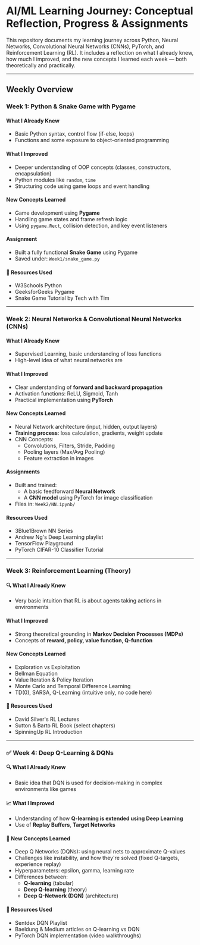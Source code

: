 # AI/ML Learning Journey: Conceptual Reflection, Progress & Assignments

This repository documents my learning journey across Python, Neural Networks, Convolutional Neural Networks (CNNs), PyTorch, and Reinforcement Learning (RL). It includes a reflection on what I already knew, how much I improved, and the new concepts I learned each week — both theoretically and practically.

---

##  Weekly Overview

###  Week 1: Python & Snake Game with Pygame

####  What I Already Knew
- Basic Python syntax, control flow (if-else, loops)
- Functions and some exposure to object-oriented programming

#### What I Improved
- Deeper understanding of OOP concepts (classes, constructors, encapsulation)
- Python modules like `random`, `time`
- Structuring code using game loops and event handling

#### New Concepts Learned
- Game development using **Pygame**
- Handling game states and frame refresh logic
- Using `pygame.Rect`, collision detection, and key event listeners

####  Assignment
- Built a fully functional **Snake Game** using Pygame
- Saved under: `Week1/snake_game.py`

#### 📁 Resources Used
- W3Schools Python
- GeeksforGeeks Pygame
- Snake Game Tutorial by Tech with Tim

---

### Week 2: Neural Networks & Convolutional Neural Networks (CNNs)

#### What I Already Knew
- Supervised Learning, basic understanding of loss functions
- High-level idea of what neural networks are

#### What I Improved
- Clear understanding of **forward and backward propagation**
- Activation functions: ReLU, Sigmoid, Tanh
- Practical implementation using **PyTorch**

#### New Concepts Learned
- Neural Network architecture (input, hidden, output layers)
- **Training process**: loss calculation, gradients, weight update
- CNN Concepts:
  - Convolutions, Filters, Stride, Padding
  - Pooling layers (Max/Avg Pooling)
  - Feature extraction in images

#### Assignments
- Built and trained:
  - A basic feedforward **Neural Network**
  - A **CNN model** using PyTorch for image classification
- Files in: `Week2/NN.ipynb/`

#### Resources Used
- 3Blue1Brown NN Series
- Andrew Ng's Deep Learning playlist
- TensorFlow Playground
- PyTorch CIFAR-10 Classifier Tutorial

---

### Week 3: Reinforcement Learning (Theory)

#### 🔍 What I Already Knew
- Very basic intuition that RL is about agents taking actions in environments

#### What I Improved
- Strong theoretical grounding in **Markov Decision Processes (MDPs)**
- Concepts of **reward, policy, value function, Q-function**

#### New Concepts Learned
- Exploration vs Exploitation
- Bellman Equation
- Value Iteration & Policy Iteration
- Monte Carlo and Temporal Difference Learning
- TD(0), SARSA, Q-Learning (intuitive only, no code here)

#### 📁 Resources Used
- David Silver's RL Lectures
- Sutton & Barto RL Book (select chapters)
- SpinningUp RL Introduction

---

### ✅ Week 4: Deep Q-Learning & DQNs

#### 🔍 What I Already Knew
- Basic idea that DQN is used for decision-making in complex environments like games

#### 📈 What I Improved
- Understanding of how **Q-learning is extended using Deep Learning**
- Use of **Replay Buffers**, **Target Networks**

#### 🧠 New Concepts Learned
- Deep Q Networks (DQNs): using neural nets to approximate Q-values
- Challenges like instability, and how they're solved (fixed Q-targets, experience replay)
- Hyperparameters: epsilon, gamma, learning rate
- Differences between:
  - **Q-learning** (tabular)
  - **Deep Q-learning** (theory)
  - **Deep Q-Network (DQN)** (architecture)

#### 📁 Resources Used
- Sentdex DQN Playlist
- Baeldung & Medium articles on Q-learning vs DQN
- PyTorch DQN implementation (video walkthroughs)
